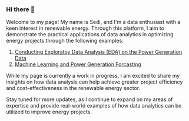 ### Hi there 👋
Welcome to my page! My name is Sedi, and I'm a data enthusiast with a keen interest in renewable energy. Through this platform, I aim to demonstrate the practical applications of data analytics in optimizing energy projects through the following examples: 

1. [Conducting Exploratoy Data Analysis (EDA) on the Power Generation Data](https://github.com/sedimir/SediMir/blob/main/solar-power-generation.ipynb)
2. [Machine Learning and Power Generation Forcasting](https://github.com/sedimir/SediMir/blob/main/machine-learning-forecasting-power-generation.ipynb)


While my page is currently a work in progress, I am excited to share my insights on how data analysis can help achieve greater project efficiency and cost-effectiveness in the renewable energy sector.

Stay tuned for more updates, as I continue to expand on my areas of expertise and provide real-world examples of how data analytics can be utilized to improve energy projects.


<!--
**sedimir/SediMir** is a ✨ _special_ ✨ repository because its `README.md` (this file) appears on your GitHub profile.

Here are some ideas to get you started:

- 🔭 I’m currently working on ...
- 🌱 I’m currently learning ...
- 👯 I’m looking to collaborate on ...
- 🤔 I’m looking for help with ...
- 💬 Ask me about ...
- 📫 How to reach me: ...
- 😄 Pronouns: ...
- ⚡ Fun fact: ...
-->
